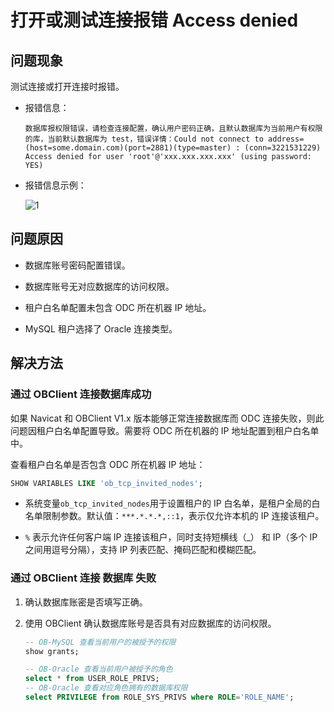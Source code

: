 打开或测试连接报错 Access denied 
============================================

问题现象 
---------------------

测试连接或打开连接时报错。

* 报错信息：

  ```shell
  数据库报权限错误，请检查连接配置，确认用户密码正确，且默认数据库为当前用户有权限的库，当前默认数据库为 test，错误详情：Could not connect to address=(host=some.domain.com)(port=2881)(type=master) : (conn=3221531229) Access denied for user 'root'@'xxx.xxx.xxx.xxx' (using password: YES)
  ```

* 报错信息示例：

  ![1](https://obbusiness-private.oss-cn-shanghai.aliyuncs.com/doc/img/odc/KB/3.common-troubleshooting/2.database-connection/1.open-or-test-connection-error-access-denied/1.png)


问题原因 
-------------------------

* 数据库账号密码配置错误。

  

* 数据库账号无对应数据库的访问权限。

  

* 租户白名单配置未包含 ODC 所在机器 IP 地址。

  

* MySQL 租户选择了 Oracle 连接类型。



解决方法
---------------------

### **通过 OBClient 连接数据库成功**

如果 Navicat 和 OBClient V1.x 版本能够正常连接数据库而 ODC 连接失败，则此问题因租户白名单配置导致。需要将 ODC 所在机器的 IP 地址配置到租户白名单中。

查看租户白名单是否包含 ODC 所在机器 IP 地址：

```sql
SHOW VARIABLES LIKE 'ob_tcp_invited_nodes';
```



* 系统变量`ob_tcp_invited_nodes`用于设置租户的 IP 白名单，是租户全局的白名单限制参数。默认值：`***.*.*.*,::1`，表示仅允许本机的 IP 连接该租户。


* `%` 表示允许任何客户端 IP 连接该租户，同时支持短横线（_） 和 IP（多个 IP 之间用逗号分隔），支持 IP 列表匹配、掩码匹配和模糊匹配。


### 通过 **OBClient 连接** 数据库 **失败** 

1. 确认数据库账密是否填写正确。


2. 使用 OBClient 确认数据库账号是否具有对应数据库的访问权限。

   ```sql
   -- OB-MySQL 查看当前用户的被授予的权限
   show grants;
   
   -- OB-Oracle 查看当前用户被授予的角色
   select * from USER_ROLE_PRIVS;
   -- OB-Oracle 查看对应角色拥有的数据库权限
   select PRIVILEGE from ROLE_SYS_PRIVS where ROLE='ROLE_NAME';
   ```